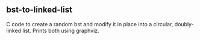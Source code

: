 ## bst-to-linked-list

C code to create a random bst and modify it in place into a circular, doubly-linked list.  Prints both using
graphviz.
